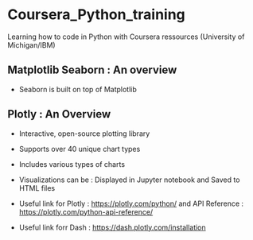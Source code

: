 # Coursera_Python_training
Learning how to code in Python with Coursera ressources (University of Michigan/IBM)
## Matplotlib Seaborn : An overview
- Seaborn is built on top of Matplotlib



## Plotly : An Overview
- Interactive, open-source plotting library
- Supports over 40 unique chart types
- Includes various types of charts
- Visualizations can be :
    Displayed in Jupyter notebook and Saved to HTML files
- Useful link for Plotly : https://plotly.com/python/ and API Reference : https://plotly.com/python-api-reference/
  
- Useful link forr Dash : https://dash.plotly.com/installation
  
